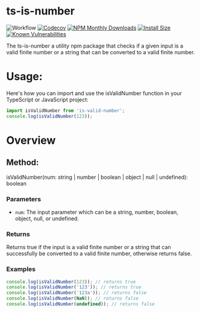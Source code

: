 # ts-is-number

![Workflow](https://github.com/paxa1887/ts-is-number/actions/workflows/main.yml/badge.svg)
[![Codecov](https://codecov.io/gh/paxa1887/ts-is-number/graph/badge.svg?token=S6U22KXOKW)](https://codecov.io/gh/paxa1887/ts-is-number) [![NPM Monthly Downloads](https://img.shields.io/npm/dm/ts-is-number.svg?style=flat)](https://www.npmjs.com/package/ts-is-number)
[![Install Size](https://packagephobia.com/badge?p=ts-is-number)](https://packagephobia.com/result?p=ts-is-number) [![Known Vulnerabilities](https://snyk.io/test/github/paxa1887/ts-is-number/badge.svg)](https://snyk.io/test/github/paxa1887/ts-is-number)

The ts-is-number a utility npm package that checks if a given input is a valid finite number or a string that can be converted to a valid finite number.

# Usage:

Here's how you can import and use the isValidNumber function in your TypeScript or JavaScript project:

```JavaScript
import isValidNumber from 'is-valid-number';
console.log(isValidNumber(123));
```

# Overview

## Method:

isValidNumber(num: string | number | boolean | object | null | undefined): boolean

### Parameters

- `num`: The input parameter which can be a string, number, boolean, object, null, or undefined.

### Returns

Returns true if the input is a valid finite number or a string that can successfully be converted to a valid finite number, otherwise returns false.

### Examples

```JavaScript
console.log(isValidNumber(123)); // returns true
console.log(isValidNumber('123')); // returns true
console.log(isValidNumber('123a')); // returns false
console.log(isValidNumber(NaN)); // returns false
console.log(isValidNumber(undefined)); // returns false
```
